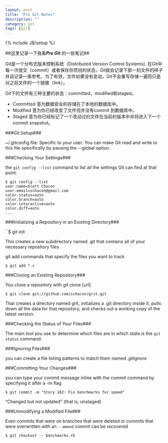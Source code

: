 ```yaml
---
layout: post
title: "Pro Git Notes"
description: ""
category: git
tags: [git]
---
```

{% include JB/setup %}

##这里记录一下我看***Pro Git*** 的一些笔记##

Git是一个分布式版本控制系统（Distributed Version Control Systems).
在Git中每一次提交（commit）或者保存你项目的状态，Git就会记录下那一刻文件的样子并且记录一条参考。为了有效，文件如果没有变动，Git不会重写存储一遍而只是对之前文件的一个链接（link）。

Git下的文件有三种主要的状态：committed，modified和staged。
- Committed 意为数据安全的存储在了本地的数据库中。
- Modified 意为你已经改变了文件但并没有commit 到数据库中。
- Staged 意为你已经标记了一个改动过的文件在当前的版本中并将进入下一个commit snapshot。

###Git Setup###

~/.gitconfig file: Specific to your user. You can make Git read and write to this file specifically by passing the --global option.

###Checking Your Settings###

the `git config --list` command to list all the settings Git can find at that point:

    $ git config --list
    user.name=Scott Chacon
    user.email=schacon@gmail.com
    color.status=auto
    color.branch=auto
    color.interactive=auto
    color.diff=auto
    ...

###Initializing a Repository in an Existing Directory###

``$ git init

This creates a new subdirectory named .git that contains all of your necessary repository files

git add commands that specify the files you want to track

``$ git add *.c``

###Cloning an Existing Repository###

You clone a repository with git clone [url]

``$ git clone git://github.com/schacon/grit.git``

That creates a directory named grit, initializes a .git directory inside it, pulls down all the data for that repository, and checks out a working copy of the latest version.

###Checking the Status of Your Files###

The main tool you use to determine which files are in which state is the `git status` command.

###Ignoring Files###

you can create a file listing patterns to match them named *.gitignore*

###Committing Your Changes###

you can type your commit message inline with the commit command by specifying it after a -m flag

``$ git commit -m "Story 182: Fix benchmarks for speed"``

“Changed but not updated” (that is, unstaged)

###Unmodifying a Modified File###

Even commits that were on branches that were deleted or commits that were overwritten with an ``--amend`` commit can be recovered 

``$ git checkout -- benchmarks.rb``












